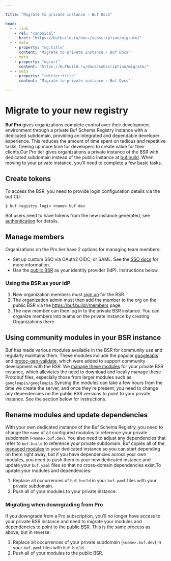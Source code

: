 ```yaml
---

title: "Migrate to private instance - Buf Docs"

head:
  - - link
    - rel: "canonical"
      href: "https://bufbuild.ru/docs/subscription/migrate/"
  - - meta
    - property: "og:title"
      content: "Migrate to private instance - Buf Docs"
  - - meta
    - property: "og:url"
      content: "https://bufbuild.ru/docs/subscription/migrate/"
  - - meta
    - property: "twitter:title"
      content: "Migrate to private instance - Buf Docs"

---
```


# Migrate to your new registry

**Buf Pro** gives organizations complete control over their development environment through a private Buf Schema Registry instance with a dedicated subdomain, providing an integrated and dependable developer experience. This reduces the amount of time spent on tedious and repetitive tasks, freeing up more time for developers to create value for their clients.Our Pro tier gives organizations a private instance of the BSR with dedicated subdomain instead of the public instance at [buf.build](https://buf.build/). When moving to your private instance, you'll need to complete a few basic tasks.

## Create tokens

To access the BSR, you need to provide login configuration details via the buf CLI.

```console
$ buf registry login <name>.buf.dev
```

Bot users need to have tokens from the new instance generated, see [authentication](../../bsr/authentication/) for details.

## Manage members

Organizations on the Pro tier have 2 options for managing team members:

- Set up custom SSO via OAuth2 OIDC, or SAML. See the [SSO docs](../../bsr/admin/instance/sso/github-oauth2/) for more information.
- Use the [public BSR](https://buf.build/) as your identity provider (IdP). Instructions below.

### Using the BSR as your IdP

1.  New organization members must [sign up](https://buf.build/signup) for the BSR.
2.  The organization admin must then add the member to the org on the public BSR via the https://buf.build//members page.
3.  The new member can then log in to the private BSR instance. You can organize members into teams on the private instance by creating Organizations there.

## Using community modules in your BSR instance

Buf has made various modules available in the BSR for community use and regularly maintains them. These modules include the popular [googleapis](https://buf.build/googleapis/googleapis) and [protoc-gen-validate](https://buf.build/envoyproxy/protoc-gen-validate), which were added to support community development with the BSR. We [manage these modules](../../bsr/admin/instance/managed-modules/) for your private BSR instance, which alleviates the need to download and locally manage these Protobuf files, especially those from larger modules such as `googleapis/googleapis`.Syncing the modules can take a few hours from the time we create the server, and once they're present, you need to change any dependencies on the public BSR versions to point to your private instance. See the section below for instructions.

## Rename modules and update dependencies

With your own dedicated instance of the Buf Schema Registry, you need to change the `name` of all configured modules to reference your private subdomain (`<name>.buf.dev`). You also need to adjust any dependencies that refer to `buf.build` to reference your private subdomain. Buf copies all of the [managed modules](../../bsr/admin/instance/managed-modules/) to your dedicated instance so you can start depending on them right away, but if you have dependencies across your own modules, you need to push them to your new dedicated instance and update your `buf.yaml` files so that no cross-domain dependencies exist.To update your modules and dependencies:

1.  Replace all occurrences of `buf.build` in your `buf.yaml` files with your private subdomain.
2.  Push all of your modules to your private instance.

### Migrating when downgrading from Pro

If you downgrade from a Pro subscription, you'll no longer have access to your private BSR instance and need to migrate your modules and dependencies to point to the [public BSR](https://buf.build). This is the same process as above, but in reverse:

1.  Replace all occurrences of your private subdomain (`<name>.buf.dev`) in your `buf.yaml` files with `buf.build`.
2.  Push all of your modules to the public BSR.
